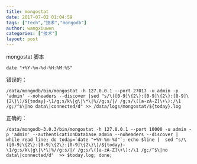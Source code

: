 ```yaml
---
title: mongostat
date: 2017-07-02 01:04:59
tags: ["tech","技术","mongodb"]
author: wangxiuwen
categories: ["技术"]
layout: post
---
```


mongostat 脚本

`date "+%Y-%m-%d-%H:%M:%S"`

错误的：

	/data/mongodb/bin/mongostat -h 127.0.0.1 --port 27017 -u admin -p 'admin' --noheaders --discover |sed "s/\([0-9]\{2\}:[0-9]\{2\}:[0-9]\{2\}\)/${today}-\1/g;s/k\|g\|\*\|%//g;s/|/ /g;s/\([a-zA-Z]\+\):/\1 /g;/^$\|no data\|connected/d" >> /data/logs/mongostat/${today}.log

正确的：

	/data/mongodb-3.0.3/bin/mongostat -h 127.0.0.1 --port 10000 -u admin -p 'admin' --authenticationDatabase admin --noheaders --discover | while read line; do today=`date "+%Y-%m-%d"`; echo $line |  sed "s/\([0-9]\{2\}:[0-9]\{2\}:[0-9]\{2\}\)/${today}-\1/g;s/k\|g\|\*\|%//g;s/|/ /g;s/\([a-zA-Z]\+\):/\1 /g;/^$\|no data\|connected/d"  >> $today.log; done;